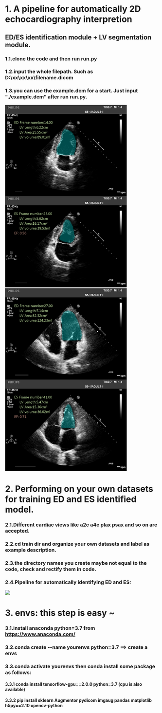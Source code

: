 # 1. A pipeline for automatically 2D echocardiography interpretion  
## ED/ES identification module + LV segmentation module.
### 1.1.clone the code and then run run.py  
### 1.2.input the whole filepath. Such as D:\xx\xx\xx\filename.dicom
### 1.3.you can use the example.dcm for a start. Just input "./example.dcm" after run run.py. 



<img src="https://github.com/hkx97/echo/blob/main/assessment_a2c.png" width="400"/><img src="https://github.com/hkx97/echo/blob/main/assessment_a4c.png" width="400"/> 
    
    
    
# 2. Performing on your own datasets for training ED and ES identified model. 
### 2.1.Different cardiac views like a2c a4c plax psax and so on are accepted.
### 2.2.cd train dir and organize your own datasets and label as example description.
### 2.3.the directory names you create maybe not equal to the code, check and rectify them in code.
### 2.4.Pipeline for automatically identifying ED and ES:
<img src="https://github.com/hkx97/echo/blob/main/moxing%20.png" width="700"/>

# 3. envs:  this step is easy ~
### 3.1.install anaconda python=3.7 from https://www.anaconda.com/  
### 3.2.conda create --name yourenvs python=3.7  ==> create a envs  
### 3.3.conda activate yourenvs then conda install some package as follows:  
  #### 3.3.1 conda install tensorflow-gpu==2.0.0 python=3.7  (cpu is also available)
  #### 3.3.2 pip install sklearn Augmentor pydicom imgaug pandas matplotlib h5py==2.10 opencv-python
